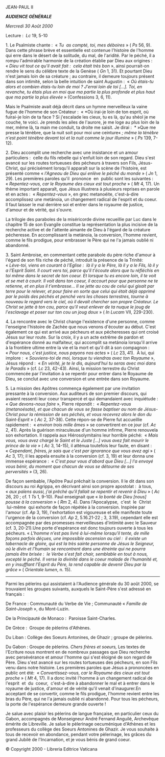 JEAN-PAUL II

***AUDIENCE GÉNÉRALE***

*Mercredi 30 Août 2000*

Lecture :  *Lc* 19, 5-10

1. Le Psalmiste chante :  « *Tu  as compté, toi, mes déboires* » ( *Ps* 56, 9). Dans cette phrase brève et essentielle est contenue l'histoire de l'homme qui erre dans le désert de la solitude, du mal, de l'aridité. Par le péché, il a rompu l'admirable harmonie de la création établie par Dieu aux origines :  « *Dieu vit tout ce qu'il avait fait :  cela était très bon* », ainsi pourrait-on rendre le sens du célèbre texte de la Genèse ( *Gn* 1, 31). Et pourtant Dieu n'est jamais loin de sa créature ; au contraire, il demeure toujours présent dans son intimité, selon la belle intuition de saint Augustin :  « *Où étais-tu alors et combien étais-tu loin de moi ? J'errai loin de toi [...]. Toi, en revanche, tu étais plus en moi que ma partie la plus profonde et plus haut que ma partie la plus élevée* » (Confessions 3, 6, 11).

Mais le Psalmiste avait déjà décrit dans un hymne merveilleux la vaine fugue de l'homme de son Créateur :  « *Où irai-je loin de ton esprit, où fuirai-je loin de ta face ? Si j'escalade les cieux, tu es là, qu'au shéol je me couche, te voici. Je prends les ailes de l'aurore, je me loge au plus loin de la mer, même là, ta main me conduit, ta droite me saisit. Je dirai :  * »Que me presse la ténèbre, que la nuit soit pour moi une ceinture« *; même la ténèbre n'est point ténèbre devant toi et la nuit comme le jour illumine* » ( *Ps* 139, 7-12).

2. Dieu accomplit une recherche avec une insistance et un amour particuliers :  celle du fils rebelle qui s'enfuit loin de son regard. Dieu s'est avancé sur les routes tortueuses des pécheurs à travers son Fils, Jésus-Christ, qui précisément lorsqu'il apparaît sur la scène de l'histoire, est présenté comme « *l'Agneau de Dieu qui enlève le péché du monde* » ( *Jn* 1, 29). Les premières paroles qu'il  prononce  en  public sont les suivantes :  « *Repentez-vous, car le Royaume des cieux est tout proche* » ( *Mt* 4, 17). Un thème important apparaît, que Jésus illustrera à plusieurs reprises en parole et en actes :  « *Repentez-vous* », en grec metanoéite, c'est-à-dire accomplissez une metánoia, un changement radical de l'esprit et du coeur. Il faut laisser le mal derrière soi et entrer dans le royaume de justice, d'amour et de vérité, qui s'ouvre.

La trilogie des paraboles de la miséricorde divine recueillie par Luc dans le chapitre 15 de son Evangile constitue la représentation la plus incisive de la recherche active et de l'attente aimante de Dieu à l'égard de la créature pécheresse. En accomplissant la metánoia, la conversion, l'homme revient, comme le fils prodigue, pour embrasser le Père qui ne l'a jamais oublié ni abandonné.

3. Saint Ambroise, en commentant cette parabole du père riche d'amour à l'égard de son fils riche de péché, introduit la présence de la Trinité:  « *Lève-toi, viens en courant à l'Eglise :  là il y a le Père, là il y a le Fils, là il y a l'Esprit Saint. Il court vers toi, parce qu'il t'écoute alors que tu réfléchis en toi même dans le secret de ton coeur. Et lorsque tu es encore loin, il te voit et se met à courir. Il voit dans ton coeur, il accourt pour que personne ne te retienne, et en plus il t'embrasse... Il se jette au cou de celui qui gisait par terre pour le relever, et pour faire en sorte que celui qui était déjà opprimé par le poids des péchés et penché vers les choses terrestres, tourne à nouveau le regard vers le ciel, où il devait chercher son propre Créateur. Le Christ se jette à ton cou, parce qu'il veut enlever de ta nuque le joug de l'esclavage et poser sur ton cou un joug doux* » ( *In Lucam* VII, 229-230).

4. La rencontre avec le Christ change l'existence d'une personne, comme l'enseigne l'histoire de Zachée que nous venons d'écouter au début. C'est également ce qui est arrivé aux pécheurs et aux pécheresses qui ont croisé Jésus sur leur route. Sur la croix, il y a un acte extrême de pardon et d'espérance donné au malfaiteur, qui accomplit sa metánoia lorsqu'il arrive à la frontière ultime entre la vie et la mort et qu'il dit à son compagnon :  « *Pour nous, c'est justice, nous payons nos actes* » ( *Lc* 23, 41).  A lui, qui implore :  « *Souviens-toi de moi, lorsque tu viendras avec ton Royaume* », Jésus répond :  « *En vérité, je te le dis, aujourd'hui tu seras avec moi dans le Paradis* » (cf. *Lc* 23, 42-43). Ainsi, la mission terrestre du Christ commencée par l'invitation à se repentir pour entrer dans le Royaume de Dieu, se conclut avec une conversion et une entrée dans son Royaume.

5. La mission des Apôtres commença également par une invitation pressante à la conversion. Aux auditeurs de son premier discours, qui avaient ressenti leur coeur transpercé et qui demandaient avec inquiétude :  « *Que devons-nous faire* », Pierre répondit :  « *Repentez-vous (metanoésate), et que chacun de vous se fasse baptiser au nom de Jésus-Christ pour la rémission de ses péchés, et vous recevrez alors le don du Saint-Esprit* » ( *Ac* 2, 37-38). Cette répon-se de Pierre fut accueillie rapidement :  « *environ trois mille âmes* » se convertirent en ce jour (cf. *Ac* 2, 41). Après la guérison miraculeuse d'un homme infirme, Pierre renouvela son exhortation. Il rappela aux Hiérosolymitains leur horrible péché:  « *Mais vous, vous avez chargé le Saint et le Juste [...] vous avez fait mourir le prince de la vie* » ( *Ac* 3, 14-15), il atténua toutefois leur faute, en disant :  « *Cependant, frères, je sais que c'est par ignorance que vous avez agi* » ( *Ac* 3, 17); il les appela ensuite à la conversion (cf. 3, 19) et leur donna une immense espérance :  « *C'est pour vous d'abord que Dieu [...] l'a envoyé vous bénir, du moment que chacun de vous se détourne de ses perversités* » (3, 26).

De façon sembable, l'Apôtre Paul prêchait la conversion. Il le dit dans son discours au roi Agrippa, en décrivant ainsi son propre apostolat :  à tous, « *aux païens aussi, j'ai prêché qu'il fallait se repentir et revenir à Dieu* » ( *Ac* 26, 20 ; cf. 1 *Ts* 1, 9-10). Paul enseignait que « *la bonté de Dieu [nous] pousse à la conversion* » ( *Rm* 2, 4). Dans l'Apocalypse,  c'est  le  Christ  lui-même  qui exhorte de façon répétée à la conversion. Inspirée par l'amour (cf. *Ap* 3, 19), l'exhortation est vigoureuse et elle manifeste toute l'urgence de la conversion (cf. *Ap* 2, 5.16.21-22 ; 3, 3.19), cependant elle est accompagnée par des promesses merveilleuses d'intimité avec le Sauveur (cf. 3, 20-21).Une porte d'espérance est donc toujours ouverte à tous les pécheurs. « *L'homme n'est pas livré à lui-même lorsqu'il tente, de mille façons parfois déçues, une impossible ascension au ciel :  il existe un tabernacle de gloire, qui est la très sainte personne de Jésus le Seigneur, où le divin et l'humain se rencontrent dans une étreinte qui ne pourra jamais être brisée :  le Verbe s'est fait chair, semblable en tout à nous, excepté le péché. Il verse la divinité dans le coeur malade de l'humanité et, en y insufflant l'Esprit du Père, la rend capable de devenir Dieu par la grâce* » ( *Orientale lumen*, n. 15).

** * **

Parmi les pèlerins qui assistaient à l'Audience générale du 30 août 2000, se trouvaient les groupes suivants, auxquels le Saint-Père s'est adressé en français :

De France : Communauté du Verbe de Vie ; Communauté « *Famille de Saint-Joseph* », du Mont-Luzin.

De la Principauté de Monaco :  Paroisse Saint-Charles.

De Grèce :  Groupe de pèlerins d'Athènes.

Du Liban : Collège des Soeurs Antonines, de Ghazir ; groupe de pèlerins.

Du Gabon : Groupe de pèlerins. *Chers frères et soeurs,* Les textes de l'Ecriture nous montrent en de nombreux passages que Dieu recherche avec persévérance et amour l'homme qui s'est éloigné de son regard de Père. Dieu s'est avancé sur les routes tortueuses des pécheurs, en son Fils venu dans notre histoire. Les premières paroles que Jésus a prononcées en public ont été:  « *Convertissez-vous, car le Royaume des cieux est tout proche* » ( *Mt* 4, 17). Il a donc invité l'homme à un changement radical de l'esprit  et  du  coeur,  c'est-à-dire à abandonner le mal et à entrer dans le royaume de justice, d'amour et de vérité qu'il venait d'inaugurer.En acceptant de se convertir, comme le fils prodigue, l'homme revient entre les bras du Père, qui ne l'a jamais oublié ni abandonné. Pour tous les pécheurs, la porte de l'espérance demeure grande ouverte !

Je salue avec plaisir les pèlerins de langue française, en particulier ceux du Gabon, accompagnés de Monseigneur André Fernand Anguilé, Archevêque émérite de Libreville. Je salue le pèlerinage oecuménique d'Athènes et les professeurs du collège des Soeurs Antonines de Ghazir. Je vous souhaite à tous de recevoir en abondance, pendant votre pèlerinage, les grâces du grand Jubilé de l'Incarnation, et je vous bénis de grand coeur.

© Copyright 2000 - Libreria Editrice Vaticana